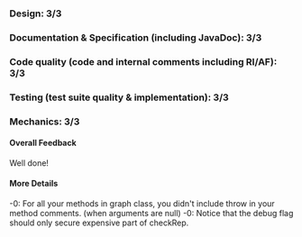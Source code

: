 ### Design: 3/3

### Documentation & Specification (including JavaDoc): 3/3

### Code quality (code and internal comments including RI/AF): 3/3

### Testing (test suite quality & implementation): 3/3

### Mechanics: 3/3

#### Overall Feedback

Well done!

#### More Details
-0:  For all your methods in graph class, you didn't include throw in your method comments. (when arguments are null)
-0: Notice that the debug flag should only secure expensive part of checkRep.